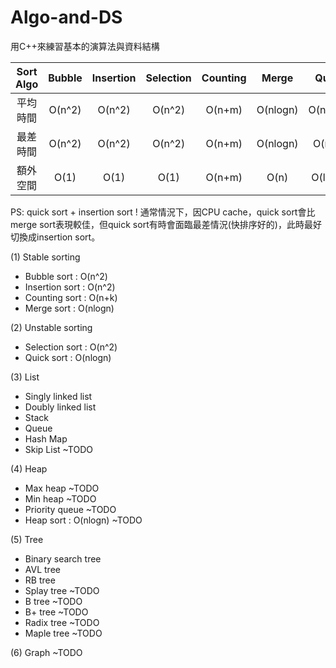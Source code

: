 # Algo-and-DS

用C++來練習基本的演算法與資料結構

| Sort Algo | Bubble | Insertion | Selection | Counting | Merge  | Quick  | Heap |
|:--:|:--:|:--:|:--:|:--:|:--:|:--:|:--:|
| 平均時間  | O(n^2)  | O(n^2)  | O(n^2)  | O(n+m)  | O(nlogn)  | O(nlogn)  | O(nlogn) |
| 最差時間  | O(n^2)  | O(n^2)  | O(n^2)  | O(n+m)  | O(nlogn)  | O(n^2)  | O(nlogn) |
| 額外空間  | O(1)    | O(1)    | O(1)    | O(n+m)  | O(n)      | O(logn)  | O(1)     |

PS: quick sort + insertion sort !
通常情況下，因CPU cache，quick sort會比merge sort表現較佳，但quick sort有時會面臨最差情況(快排序好的)，此時最好切換成insertion sort。

(1) Stable sorting
- Bubble sort : O(n^2)
- Insertion sort : O(n^2)
- Counting sort : O(n+k)
- Merge sort : O(nlogn)

(2) Unstable sorting
- Selection sort : O(n^2)
- Quick sort : O(nlogn)

(3) List
- Singly linked list
- Doubly linked list
- Stack
- Queue
- Hash Map
- Skip List ~TODO
  
(4) Heap
- Max heap ~TODO
- Min heap ~TODO
- Priority queue ~TODO
- Heap sort : O(nlogn) ~TODO

(5) Tree
- Binary search tree
- AVL tree
- RB tree
- Splay tree ~TODO
- B tree ~TODO
- B+ tree ~TODO
- Radix tree ~TODO
- Maple tree ~TODO

(6) Graph ~TODO

